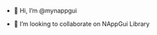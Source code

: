 - 👋 Hi, I’m @mynappgui

- 💞️ I’m looking to collaborate on NAppGui Library

<!---
mynappgui/mynappgui is a ✨ special ✨ repository because its `README.md` (this file) appears on your GitHub profile.
You can click the Preview link to take a look at your changes.
--->
